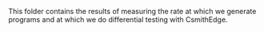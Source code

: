 This folder contains the results of measuring the rate at which we generate programs and at which we do differential testing with CsmithEdge.
